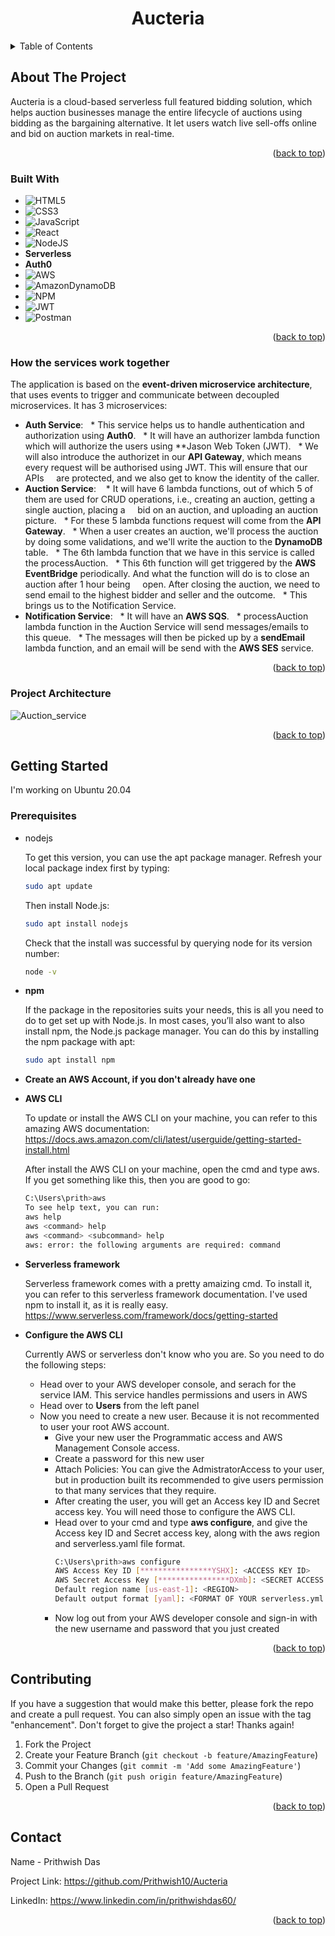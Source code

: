 <!-- Improved compatibility of back to top link: See: https://github.com/othneildrew/Best-README-Template/pull/73 -->
<a name="readme-top"></a>
<!--
*** Thanks for checking out the Best-README-Template. If you have a suggestion
*** that would make this better, please fork the repo and create a pull request
*** or simply open an issue with the tag "enhancement".
*** Don't forget to give the project a star!
*** Thanks again! Now go create something AMAZING! :D
-->



<!-- PROJECT SHIELDS -->
<!--
*** I'm using markdown "reference style" links for readability.
*** Reference links are enclosed in brackets [ ] instead of parentheses ( ).
*** See the bottom of this document for the declaration of the reference variables
*** for contributors-url, forks-url, etc. This is an optional, concise syntax you may use.
*** https://www.markdownguide.org/basic-syntax/#reference-style-links
-->
<!-- [![Contributors][contributors-shield]][contributors-url]
[![Forks][forks-shield]][forks-url]
[![Stargazers][stars-shield]][stars-url]
[![Issues][issues-shield]][issues-url]
[![MIT License][license-shield]][license-url]
[![LinkedIn][linkedin-shield]][linkedin-url] -->

# <h1 align="center">Aucteria</h1>

<!-- TABLE OF CONTENTS -->
<details>
  <summary>Table of Contents</summary>
  <ol>
    <li>
      <a href="#about-the-project">About The Project</a>
      <ul>
        <li><a href="#built-with">Built With</a></li>
        <li><a href="#project-architecture">Project Architecture</a></li>
      </ul>
    </li>
    <li>
      <a href="#getting-started">Getting Started</a>
      <ul>
        <li><a href="#prerequisites">Prerequisites</a></li>
      </ul>
    </li>
<!--     <li><a href="#usage">Usage</a></li> -->
<!--     <li><a href="#roadmap">Roadmap</a></li> -->
    <li><a href="#contributing">Contributing</a></li>
<!--     <li><a href="#license">License</a></li> -->
    <li><a href="#contact">Contact</a></li>
<!--     <li><a href="#acknowledgments">Acknowledgments</a></li> -->
  </ol>
</details>



<!-- ABOUT THE PROJECT -->
## About The Project

<!-- [![Product Name Screen Shot][product-screenshot]](https://example.com) -->

Aucteria is a cloud-based serverless full featured bidding solution, which helps auction businesses manage the entire lifecycle of auctions using bidding as the bargaining alternative.
It let users watch live sell-offs online and bid on auction markets in real-time.

<p align="right">(<a href="#readme-top">back to top</a>)</p>

### Built With

* ![HTML5](https://img.shields.io/badge/html5-%23E34F26.svg?style=for-the-badge&logo=html5&logoColor=white)
* ![CSS3](https://img.shields.io/badge/css3-%231572B6.svg?style=for-the-badge&logo=css3&logoColor=white)
* ![JavaScript](https://img.shields.io/badge/javascript-%23323330.svg?style=for-the-badge&logo=javascript&logoColor=%23F7DF1E)
* ![React](https://img.shields.io/badge/react-%2320232a.svg?style=for-the-badge&logo=react&logoColor=%2361DAFB)
* ![NodeJS](https://img.shields.io/badge/node.js-6DA55F?style=for-the-badge&logo=node.js&logoColor=white)
* **Serverless**
* **Auth0**
* ![AWS](https://img.shields.io/badge/AWS-%23FF9900.svg?style=for-the-badge&logo=amazon-aws&logoColor=white)
* ![AmazonDynamoDB](https://img.shields.io/badge/Amazon%20DynamoDB-4053D6?style=for-the-badge&logo=Amazon%20DynamoDB&logoColor=white)
* ![NPM](https://img.shields.io/badge/NPM-%23000000.svg?style=for-the-badge&logo=npm&logoColor=white)
* ![JWT](https://img.shields.io/badge/JWT-black?style=for-the-badge&logo=JSON%20web%20tokens)
* ![Postman](https://img.shields.io/badge/Postman-FF6C37?style=for-the-badge&logo=postman&logoColor=white)

<p align="right">(<a href="#readme-top">back to top</a>)</p>

<!-- PROJECT WORKING -->
### How the services work together

The application is based on the **event-driven microservice architecture**, that uses events to trigger and communicate between decoupled microservices.
It has 3 microservices:
* **Auth Service**:
  * This service helps us to handle authentication and authorization using **Auth0**.
  * It will have an authorizer lambda function which will authorize the users using **Jason Web Token (JWT).
  * We will also introduce the authorizet in our **API Gateway**, which means every request will be authorised using JWT. This will ensure that our APIs     are protected, and we also get to know the identity of the caller.
* **Auction Service**: 
  * It will have 6 lambda functions, out of which 5 of them are used for CRUD operations, i.e., creating an auction, getting a single auction, placing a     bid on an auction, and uploading an auction picture.
  * For these 5 lambda functions request will come from the **API Gateway**.
  * When a user creates an auction, we'll process the auction by doing some validations, and we'll write the auction to the **DynamoDB** table.
  * The 6th lambda function that we have in this service is called the processAuction.
  * This 6th function will get triggered by the **AWS EventBridge** periodically. And what the function will do is to close an auction after 1 hour being     open. After closing the auction, we need to send email to the highest bidder and seller and the outcome.
  * This brings us to the Notification Service.
* **Notification Service**:
  * It will have an **AWS SQS**.
  * processAuction lambda function in the Auction Service will send messages/emails to this queue.
  * The messages will then be picked up by a **sendEmail** lambda function, and an email will be send with the **AWS SES** service.
  
<p align="right">(<a href="#readme-top">back to top</a>)</p>


<!-- PROJECT ARCHITECTURE -->

### Project Architecture
![Auction_service](https://user-images.githubusercontent.com/59892611/139708274-79a31927-3533-4db4-8d40-ac9232046417.jpg)

<p align="right">(<a href="#readme-top">back to top</a>)</p>

<!-- GETTING STARTED -->
## Getting Started

I'm working on Ubuntu 20.04

### Prerequisites

* nodejs
  
  To get this version, you can use the apt package manager. Refresh your local package index first by typing:
  ```sh
  sudo apt update
  ```
  Then install Node.js:
  ```sh
  sudo apt install nodejs
  ```
  Check that the install was successful by querying node for its version number:
  ```sh
  node -v
  ```
* **npm**
  
  If the package in the repositories suits your needs, this is all you need to do to get set up with Node.js. In most cases, you’ll also want to also install npm, the   Node.js package manager. You can do this by installing the npm package with apt:
   ```sh
  sudo apt install npm
  ```
* **Create an AWS Account, if you don't already have one**

* **AWS CLI**

  To update or install the AWS CLI on your machine, you can refer to this amazing AWS documentation:
  https://docs.aws.amazon.com/cli/latest/userguide/getting-started-install.html
  
  After install the AWS CLI on your machine, open the cmd and type aws. If you get something like this, then you are good to go:
  ```sh
  C:\Users\prith>aws                                                                                                                                                     usage: aws [options] <command> <subcommand> [<subcommand> ...] [parameters]                                             
  To see help text, you can run:
  aws help
  aws <command> help
  aws <command> <subcommand> help
  aws: error: the following arguments are required: command 
  ```
  
* **Serverless framework**

  Serverless framework comes with a pretty amaizing cmd. To install it, you can refer to this serverless framework documentation. I've used npm to install it, as it is   really easy.
  https://www.serverless.com/framework/docs/getting-started
  
* **Configure the AWS CLI**

  Currently AWS or serverless don't know who you are. So you need to do the following steps:
  * Head over to your AWS developer console, and serach for the service IAM. This service handles permissions and users in AWS
  * Head over to **Users** from the left panel
  * Now you need to create a new user. Because it is not recommented to user your root AWS account. 
    * Give your new user the Programmatic access and AWS Management Console access.
    * Create a password for this new user
    * Attach Policies: You can give the AdmistratorAccess to your user, but in production built its recommended to give users permission to that many services that           they require.
    * After creating the user, you will get an Access key ID and Secret access key. You will need those to configure the AWS CLI.
    * Head over to your cmd and type **aws configure**, and give the Access key ID and Secret access key, along with the aws region and serverless.yaml file format.
      ```sh
      C:\Users\prith>aws configure
      AWS Access Key ID [****************YSHX]: <ACCESS KEY ID>
      AWS Secret Access Key [****************DXmb]: <SECRET ACCESS KEY>
      Default region name [us-east-1]: <REGION>
      Default output format [yaml]: <FORMAT OF YOUR serverless.yml file. Give yaml>
      ```
    * Now log out from your AWS developer console and sign-in with the new username and password that you just created
    
<p align="right">(<a href="#readme-top">back to top</a>)</p>


<!-- CONTRIBUTING -->
## Contributing

If you have a suggestion that would make this better, please fork the repo and create a pull request. You can also simply open an issue with the tag "enhancement".
Don't forget to give the project a star! Thanks again!

1. Fork the Project
2. Create your Feature Branch (`git checkout -b feature/AmazingFeature`)
3. Commit your Changes (`git commit -m 'Add some AmazingFeature'`)
4. Push to the Branch (`git push origin feature/AmazingFeature`)
5. Open a Pull Request

<p align="right">(<a href="#readme-top">back to top</a>)</p>

<!-- CONTACT -->
## Contact

Name - Prithwish Das

Project Link: https://github.com/Prithwish10/Aucteria

LinkedIn: https://www.linkedin.com/in/prithwishdas60/

<p align="right">(<a href="#readme-top">back to top</a>)</p>


<!-- MARKDOWN LINKS & IMAGES -->
<!-- https://www.markdownguide.org/basic-syntax/#reference-style-links -->
[contributors-shield]: https://img.shields.io/github/contributors/othneildrew/Best-README-Template.svg?style=for-the-badge
[contributors-url]: https://github.com/othneildrew/Best-README-Template/graphs/contributors
[forks-shield]: https://img.shields.io/github/forks/othneildrew/Best-README-Template.svg?style=for-the-badge
[forks-url]: https://github.com/othneildrew/Best-README-Template/network/members
[stars-shield]: https://img.shields.io/github/stars/othneildrew/Best-README-Template.svg?style=for-the-badge
[stars-url]: https://github.com/othneildrew/Best-README-Template/stargazers
[issues-shield]: https://img.shields.io/github/issues/othneildrew/Best-README-Template.svg?style=for-the-badge
[issues-url]: https://github.com/othneildrew/Best-README-Template/issues
[license-shield]: https://img.shields.io/github/license/othneildrew/Best-README-Template.svg?style=for-the-badge
[license-url]: https://github.com/othneildrew/Best-README-Template/blob/master/LICENSE.txt
[linkedin-shield]: https://img.shields.io/badge/-LinkedIn-black.svg?style=for-the-badge&logo=linkedin&colorB=555
[linkedin-url]: https://linkedin.com/in/othneildrew
[product-screenshot]: images/screenshot.png
